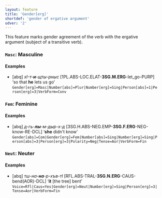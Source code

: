 ```yaml
---
layout: feature
title: 'Gender[erg]'
shortdef: 'gender of ergative argument'
udver: '2'
---
```


This feature marks gender agreement of the verb with the ergative argument (subject of a transitive verb).

### <a name="Masc">`Masc`</a>: Masculine

#### Examples

* [abq] _хI-т-<b>и</b>-щты-рныс_ [1PL.ABS-LOC.ELAT-<b>3SG.M.ERG</b>-let_go-PURP] ‘so that <b>he</b> lets us go’ `Gender[erg]=Masc|Number[abs]=Plur|Number[erg]=Sing|Person[abs]=1|Person[erg]=3|VerbForm=Conv`

### <a name="Fem">`Fem`</a>: Feminine

#### Examples

* [abq] _д-гь-<b>лы</b>-м-дыр-х-д_ [3SG.H.ABS-NEG.EMP-<b>3SG.F.ERG</b>-NEG-know-RE-DCL] ‘<b>she</b> didn't know’ `Gender[abs]=Com|Gender[erg]=Fem|Number[abs]=Sing|Number[erg]=Sing|Person[abs]=3|Person[erg]=3|Polarity=Neg|Tense=Aor|VerbForm=Fin`

### <a name="Neut">`Neut`</a>: Neuter

#### Examples

* [abq] _тш-на-<b>на</b>-р-хъв-тI_ [RFL.ABS-TRAL-<b>3SG.N.ERG</b>-CAUS-bend(AOR)-DCL] ‘<b>it</b> [the tree] bent’ `Voice=Rfl|Caus=Yes|Gender[erg]=Neut|Number[erg]=Sing|Person[erg]=3|Tense=Aor|VerbForm=Fin`

<!-- Interlanguage links updated Po lis 14 15:34:46 CET 2022 -->
